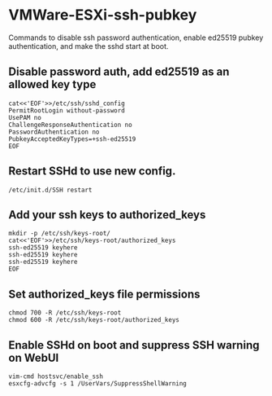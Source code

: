 # VMWare-ESXi-ssh-pubkey

Commands to disable ssh password authentication, enable ed25519 pubkey authentication, and make the sshd start at boot.

## Disable password auth, add ed25519 as an allowed key type
    cat<<'EOF'>>/etc/ssh/sshd_config
    PermitRootLogin without-password
    UsePAM no
    ChallengeResponseAuthentication no
    PasswordAuthentication no
    PubkeyAcceptedKeyTypes=+ssh-ed25519
    EOF

## Restart SSHd to use new config.
    /etc/init.d/SSH restart

## Add your ssh keys to authorized_keys
    mkdir -p /etc/ssh/keys-root/
    cat<<'EOF'>>/etc/ssh/keys-root/authorized_keys
    ssh-ed25519 keyhere
    ssh-ed25519 keyhere
    ssh-ed25519 keyhere
    EOF
    
## Set authorized_keys file permissions
    chmod 700 -R /etc/ssh/keys-root
    chmod 600 -R /etc/ssh/keys-root/authorized_keys

## Enable SSHd on boot and suppress SSH warning on WebUI
    vim-cmd hostsvc/enable_ssh
    esxcfg-advcfg -s 1 /UserVars/SuppressShellWarning
